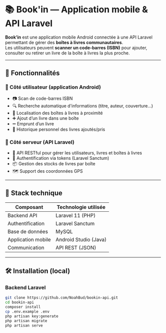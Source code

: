 # 📚 Book'in — Application mobile & API Laravel

**Book’in** est une application mobile Android connectée à une API Laravel permettant de gérer des **boîtes à livres communautaires**.  
Les utilisateurs peuvent **scanner un code-barres (ISBN)** pour ajouter, consulter ou retirer un livre de la boîte à livres la plus proche.

---

## 🚀 Fonctionnalités

### 🎯 Côté utilisateur (application Android)
- 📷 Scan de code-barres ISBN
- 🔍 Recherche automatique d'informations (titre, auteur, couverture...)
- 📍 Localisation des boîtes à livres à proximité
- ➕ Ajout d’un livre dans une boîte
- ➖ Emprunt d’un livre
- 🧾 Historique personnel des livres ajoutés/pris

### 🔧 Côté serveur (API Laravel)
- 📡 API RESTful pour gérer les utilisateurs, livres et boîtes à livres
- 🔐 Authentification via tokens (Laravel Sanctum)
- 📦 Gestion des stocks de livres par boîte
- 🗺️ Support des coordonnées GPS

---

## 🧱 Stack technique

| Composant        | Technologie utilisée             |
|------------------|----------------------------------|
| Backend API      | Laravel 11 (PHP)                 |
| Authentification | Laravel Sanctum                  |
| Base de données  | MySQL                            |
| Application mobile | Android Studio (Java)          |
| Communication    | API REST (JSON)                  |

---

## 🛠️ Installation (local)

### Backend Laravel
```bash
git clone https://github.com/NoahBud/bookin-api.git
cd bookin-api
composer install
cp .env.example .env
php artisan key:generate
php artisan migrate
php artisan serve
